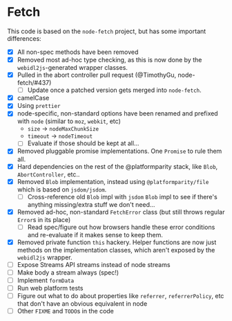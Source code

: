 # Fetch

This code is based on the `node-fetch` project, but has some important differences:

- [x] All non-spec methods have been removed
- [x] Removed most ad-hoc type checking, as this is now done by the `webidl2js`-generated wrapper classes.
- [x] Pulled in the abort controller pull request (@TimothyGu, node-fetch/#437)
  - [ ] Update once a patched version gets merged into `node-fetch`.
- [x] camelCase
- [x] Using `prettier`
- [x] node-specific, non-standard options have been renamed and prefixed with `node` (similar to `moz`, `webkit`, etc)
  - `size` → `nodeMaxChunkSize`
  - `timeout` → `nodeTimeout`
  - [ ] Evaluate if those should be kept at all...
- [x] Removed pluggable promise implementations. One `Promise` to rule them all.
- [x] Hard dependencies on the rest of the @platformparity stack, like `Blob`, `AbortController`, etc..
- [x] Removed `Blob` implementation, instead using `@platformparity/file` which is based on `jsdom/jsdom`.
  - [ ] Cross-reference old `Blob` impl with `jsdom` `Blob` impl to see if there's anything missing/extra stuff we don't need...
- [x] Removed ad-hoc, non-standard `FetchError` class (but still throws regular `Error`s in its place)
  - [ ] Read spec/figure out how browsers handle these error conditions and re-evaluate if it makes sense to keep them.
- [x] Removed private function `this` hackery. Helper functions are now just methods on the implementation classes, which aren't exposed by the `webidl2js` wrapper.
- [ ] Expose Streams API streams instead of node streams
- [ ] Make body a stream always (spec!)
- [ ] Implement `formData`
- [ ] Run web platform tests
- [ ] Figure out what to do about properties like `referrer`, `referrerPolicy`, etc that don't have an obvious equivalent in node
- [ ] Other `FIXME` and `TODO`s in the code
